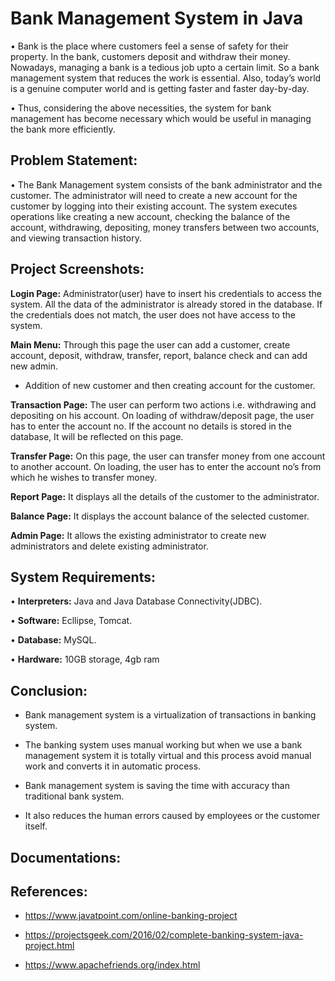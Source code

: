 # Bank Management System in Java

• Bank is the place where customers feel a sense of safety for their property.
In the bank, customers deposit and withdraw their money. Nowadays, managing a bank
is a tedious job upto a certain limit. So a bank management system that reduces
the work is essential. Also, today’s world is a genuine computer world and is
getting faster and faster day-by-day. 

• Thus, considering the above necessities, the system for bank management has
become necessary which would be useful in managing the bank more
efficiently.

## Problem Statement:
• The Bank Management system consists of the bank administrator and
the customer. The administrator will need to create a new account for
the customer by logging into their existing account. The system executes operations like creating a new account, checking
the balance of the account, withdrawing, depositing, money transfers
between two accounts, and viewing transaction history.

## Project Screenshots:
**Login Page:**
Administrator(user) have to insert his credentials to access the system. All the
data of the administrator is already stored in the database. If the credentials does not match, the
user does not have access to the system. 


**Main Menu:** 
Through this page the user can add a customer, create account, deposit,
withdraw, transfer, report, balance check and can add new admin.

- Addition of new customer and then creating account for the customer.


**Transaction Page:** 
The user can perform two actions i.e. withdrawing and depositing on his
account. On loading of withdraw/deposit page, the user has to enter the account no. If the account no
details is stored in the database, It will be reflected on this page. 



**Transfer Page:**
On this page, the user can transfer money from one account to another account.
On loading, the user has to enter the account no’s from which he wishes to transfer money.


**Report Page:** It displays all the details of the customer to the administrator.


**Balance Page:** It displays the account balance of the selected customer.


**Admin Page:** 
It allows the existing administrator to create new administrators and delete existing
administrator.



## System Requirements:

• **Interpreters:** Java and Java Database Connectivity(JDBC).

• **Software:** Ecllipse, Tomcat.

• **Database:** MySQL.

• **Hardware:** 10GB storage, 4gb ram

## Conclusion:

- Bank management system is a virtualization of transactions in banking system. 

- The banking system uses manual working but when we use a bank management system it is totally virtual and this process avoid manual work and converts it in automatic process. 

- Bank management system is saving the time with accuracy than traditional bank system.

- It also reduces the human errors caused by employees or the customer itself.

## Documentations:

## References:

- https://www.javatpoint.com/online-banking-project

- https://projectsgeek.com/2016/02/complete-banking-system-java-project.html

- https://www.apachefriends.org/index.html

